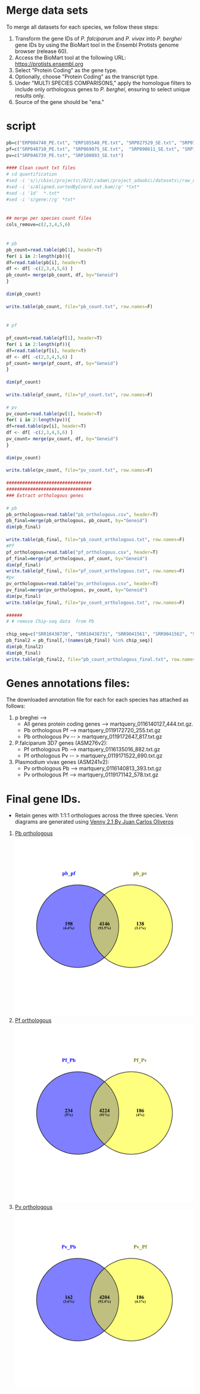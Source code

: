 # Merge data sets
To merge all datasets for each species, we follow these steps:

1. Transform the gene IDs of *P. falciparum* and *P. vivax* into *P. berghei* gene IDs by using the BioMart tool in the Ensembl Protists genome browser (release 60).
2. Access the BioMart tool at the following URL: https://protists.ensembl.org
3. Select "Protein Coding" as the gene type.
4. Optionally, choose "Protein Coding" as the transcript type.
5. Under "MULTI SPECIES COMPARISONS," apply the homologue filters to include only orthologous genes to *P. berghei*, ensuring to select unique results only.
6. Source of the gene should be "ena."

# script
```R
pb=c("ERP004740_PE.txt", "ERP105548_PE.txt", "SRP027529_SE.txt", "SRP073801_PE.txt", "SRP099925_PE.txt", "SRP197607_PE.txt", "SRP197607_SE.txt", "SRP250329_SE.txt")
pf=c("SRP048710_PE.txt", "SRP069075_SE.txt",  "SRP090611_SE.txt", "SRP142460_SE.txt", "SRP211863_PE.txt" )
pv=c("SRP046739_PE.txt", "SRP100893_SE.txt")

#### Clean count txt files
# cd quantification
#sed -i 's/\/cbio\/projects\/022\/adam\/project_adaobi\/datasets\/raw_data_mapped\///g' *txt*
#sed -i 's/Aligned.sortedByCoord.out.bam//g' *txt*
#sed -i '1d'  *.txt*
#sed -i 's/gene://g' *txt*


## merge per species count files
cols_remove=c(2,3,4,5,6)


# pb
pb_count=read.table(pb[1], header=T)
for( i in 2:length(pb)){
df=read.table(pb[i], header=T)
df <- df[ -c(2,3,4,5,6) ]
pb_count= merge(pb_count, df, by="Geneid")
}

dim(pb_count)

write.table(pb_count, file="pb_count.txt", row.names=F)


# pf

pf_count=read.table(pf[1], header=T)
for( i in 2:length(pf)){
df=read.table(pf[i], header=T)
df <- df[ -c(2,3,4,5,6) ]
pf_count= merge(pf_count, df, by="Geneid")
}

dim(pf_count)

write.table(pf_count, file="pf_count.txt", row.names=F)

# pv
pv_count=read.table(pv[1], header=T)
for( i in 2:length(pv)){
df=read.table(pv[i], header=T)
df <- df[ -c(2,3,4,5,6) ]
pv_count= merge(pv_count, df, by="Geneid")
}

dim(pv_count)

write.table(pv_count, file="pv_count.txt", row.names=F)

################################
################################
### Extract orthologous genes

# pb
pb_orthologous=read.table("pb_orthologous.csv", header=T)
pb_final=merge(pb_orthologous, pb_count, by="Geneid")
dim(pb_final)

write.table(pb_final, file="pb_count_orthologous.txt", row.names=F)
#Pf
pf_orthologous=read.table("pf_orthologous.csv", header=T)
pf_final=merge(pf_orthologous, pf_count, by="Geneid")
dim(pf_final)
write.table(pf_final, file="pf_count_orthologous.txt", row.names=F)
#pv
pv_orthologous=read.table("pv_orthologous.csv", header=T)
pv_final=merge(pv_orthologous, pv_count, by="Geneid")
dim(pv_final)
write.table(pv_final, file="pv_count_orthologous.txt", row.names=F)

######
# # remove Chip-seq data  from Pb

chip_seq=c("SRR10438730", "SRR10438731", "SRR9041561", "SRR9041562", "SRR9041563", "SRR9041564", "SRR9041565", "SRR9041566", "SRR10438732", "SRR10438733")
pb_final2 = pb_final[,!(names(pb_final) %in% chip_seq)]
dim(pb_final2)
dim(pb_final)
write.table(pb_final2, file="pb_count_orthologous_final.txt", row.names=F)
```

# Genes annotations files:
The downloaded annotation file for each for each species has attached as follows: 

1. p breghei  --> 
   - All  genes protein coding genes -->  martquery_0116140127_444.txt.gz.
   - Pb orthologous Pf  --> martquery_0119172720_255.txt.gz
   - Pb orthologous Pv  -- > martquery_0119172647_817.txt.gz
2. P.falciparum 3D7 genes (ASM276v2):
   - Pf orthologous Pb  --> martquery_0116135016_882.txt.gz
   - Pf orthologous Pv  -- > martquery_0119171522_690.txt.gz
3. Plasmodium vivax genes (ASM241v2):
   - Pv orthologous Pb  --> martquery_0116140813_393.txt.gz
   - Pv orthologous Pf  -->  martquery_0119171142_578.txt.gz

# Final gene IDs.
- Retain genes with 1:1:1 orthologues across the three species.
Venn diagrams are generated using [Venny 2.1 By Juan Carlos Oliveros](https://bioinfogp.cnb.csic.es/tools/venny/index.html)
1. [Pb orthologous](pb_orthologous.csv)
![Pb orthologous](pb_orthologous.png)
2. [Pf orthologous](pf_orthologous.csv)
![Pf orthologous](pf_orthologous.png)
3. [Pv orthologous](pv_orthologous.csv)
![Pv orthologous](pv_orthologous.png)